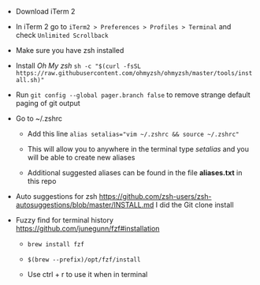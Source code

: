 * Download iTerm 2

* In iTerm 2 go to `iTerm2 > Preferences > Profiles > Terminal` and check `Unlimited Scrollback`

* Make sure you have zsh installed

* Install *Oh My zsh*
`sh -c "$(curl -fsSL https://raw.githubusercontent.com/ohmyzsh/ohmyzsh/master/tools/install.sh)"`

* Run `git config --global pager.branch false` to remove strange default paging of git output

* Go to ~/.zshrc

   - Add this line `alias setalias="vim ~/.zshrc && source ~/.zshrc"`
  
   - This will allow you to anywhere in the terminal type *setalias* and you will be able to create new aliases
   
   - Additional suggested aliases can be found in the file **aliases.txt** in this repo

* Auto suggestions for zsh 
   https://github.com/zsh-users/zsh-autosuggestions/blob/master/INSTALL.md
   I did the Git clone install
   
* Fuzzy find for terminal history
   https://github.com/junegunn/fzf#installation

   - `brew install fzf`

   - `$(brew --prefix)/opt/fzf/install`
   
   - Use ctrl + r to use it when in terminal
   
 
